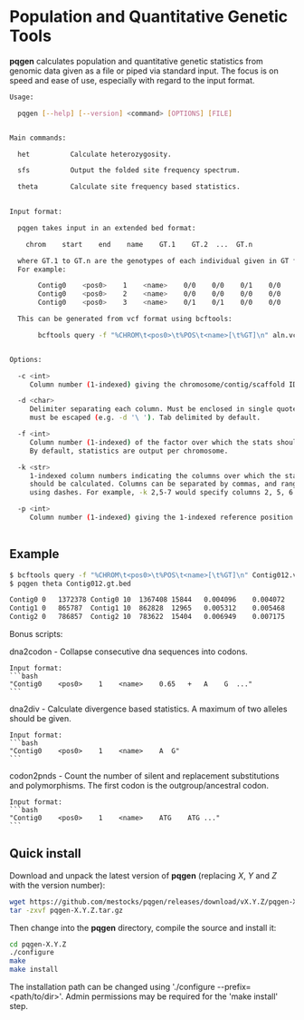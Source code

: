 # Population and Quantitative Genetic Tools

**pqgen** calculates population and quantitative genetic statistics from genomic data given as a file or piped via standard input. The focus is on speed and ease of use, especially with regard to the input format.

```bash
Usage:

  pqgen [--help] [--version] <command> [OPTIONS] [FILE]


Main commands:

  het	       Calculate heterozygosity.

  sfs	       Output the folded site frequency spectrum.

  theta        Calculate site frequency based statistics.
    

Input format:

  pqgen takes input in an extended bed format:

  	chrom    start    end    name    GT.1    GT.2  ...  GT.n

  where GT.1 to GT.n are the genotypes of each individual given in GT format.
  For example:

       Contig0    <pos0>    1    <name>    0/0    0/0    0/1    0/0    0/1
       Contig0    <pos0>    2    <name>    0/0    0/0    0/0    0/0    0/0
       Contig0    <pos0>    3    <name>    0/1    0/1    0/0    0/0    0/1

  This can be generated from vcf format using bcftools:

       bcftools query -f "%CHROM\t<pos0>\t%POS\t<name>[\t%GT]\n" aln.vcf


Options:

  -c <int>
     Column number (1-indexed) giving the chromosome/contig/scaffold ID.

  -d <char>
     Delimiter separating each column. Must be enclosed in single quotes, spaces
     must be escaped (e.g. -d '\ '). Tab delimited by default.

  -f <int>
     Column number (1-indexed) of the factor over which the stats should be calculated.
     By default, statistics are output per chromosome.

  -k <str>
     1-indexed column numbers indicating the columns over which the statistic
     should be calculated. Columns can be separated by commas, and ranges specified
     using dashes. For example, -k 2,5-7 would specify columns 2, 5, 6 and 7.

  -p <int>
     Column number (1-indexed) giving the 1-indexed reference position.
     
```
## Example

```bash
$ bcftools query -f "%CHROM\t<pos0>\t%POS\t<name>[\t%GT]\n" Contig012.vcf > Contig012.gt.bed
$ pqgen theta Contig012.gt.bed

Contig0	0	1372378	Contig0	10	1367408	15844	0.004096	0.004072	-0.029052
Contig1	0	865787	Contig1	10	862828	12965	0.005312	0.005468	0.148427
Contig2	0	786857	Contig2	10	783622	15404	0.006949	0.007175	0.163521
```

Bonus scripts:

dna2codon - Collapse consecutive dna sequences into codons.

	Input format:
	```bash
	"Contig0    <pos0>    1    <name>    0.65	+	A    G	..."
	```

dna2div - Calculate divergence based statistics. A maximum of two alleles should be given.

	Input format:
	```bash
	"Contig0    <pos0>    1    <name>    A	G"
	```

codon2pnds - Count the number of silent and replacement substitutions and polymorphisms. The
	     first codon is the outgroup/ancestral codon.

	Input format:
	```bash
	"Contig0    <pos0>    1    <name>    ATG    ATG	..."
	```


## Quick install

Download and unpack the latest version of **pqgen** (replacing *X*, *Y* and *Z* with the version number):
```bash
wget https://github.com/mestocks/pqgen/releases/download/vX.Y.Z/pqgen-X.Y.Z.tar.gz
tar -zxvf pqgen-X.Y.Z.tar.gz
```
Then change into the **pqgen** directory, compile the source and install it:
```bash
cd pqgen-X.Y.Z
./configure
make
make install
```

The installation path can be changed using './configure --prefix=<path/to/dir>'. Admin permissions may be required for the 'make install' step.
